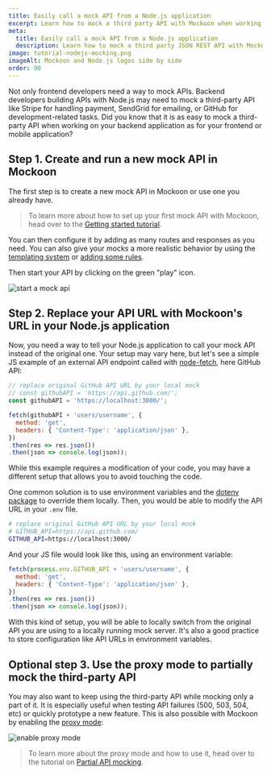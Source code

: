 ```yaml
---
title: Easily call a mock API from a Node.js application
excerpt: Learn how to mock a third party API with Mockoon when working on your Node.js backend application
meta:
  title: Easily call a mock API from a Node.js application
  description: Learn how to mock a third party JSON REST API with Mockoon when working on your Node.js backend application. Be ready to work in no time.
image: tutorial-nodejs-mocking.png
imageAlt: Mockoon and Node.js logos side by side
order: 90
---
```



Not only frontend developers need a way to mock APIs. Backend developers building APIs with Node.js may need to mock a third-party API like Stripe for handling payment, SendGrid for emailing, or GitHub for development-related tasks. Did you know that it is as easy to mock a third-party API when working on your backend application as for your frontend or mobile application?

## Step 1. Create and run a new mock API in Mockoon

The first step is to create a new mock API in Mockoon or use one you already have. 

> To learn more about how to set up your first mock API with Mockoon, head over to the [Getting started tutorial](tutorials:getting-started).

You can then configure it by adding as many routes and responses as you need. You can also give your mocks a more realistic behavior by using the [templating system](docs:templating/overview) or [adding some rules](docs:route-responses/dynamic-rules).

Then start your API by clicking on the green "play" icon.

![start a mock api](/images/tutorials/nodejs-mocking/start-mock-api.gif)

## Step 2. Replace your API URL with Mockoon's URL in your Node.js application 

Now, you need a way to tell your Node.js application to call your mock API instead of the original one. 
Your setup may vary here, but let's see a simple JS example of an external API endpoint called with [node-fetch](https://www.npmjs.com/package/node-fetch), here GitHub API:

```js
// replace original GitHub API URL by your local mock
// const githubAPI = 'https://api.github.com/';
const githubAPI = 'https://localhost:3000/';

fetch(githubAPI + 'users/username', {
  method: 'get',
  headers: { 'Content-Type': 'application/json' },
})
.then(res => res.json())
.then(json => console.log(json));
```

While this example requires a modification of your code, you may have a different setup that allows you to avoid touching the code. 

One common solution is to use environment variables and the [dotenv package](https://www.npmjs.com/package/dotenv) to override them locally.
Then, you would be able to modify the API URL in your `.env` file. 

```bash
# replace original GitHub API URL by your local mock
# GITHUB_API=https://api.github.com/
GITHUB_API=https://localhost:3000/
```

And your JS file would look like this, using an environment variable:
```js
fetch(process.env.GITHUB_API + 'users/username', {
  method: 'get',
  headers: { 'Content-Type': 'application/json' },
})
.then(res => res.json())
.then(json => console.log(json));
```

With this kind of setup, you will be able to locally switch from the original API you are using to a locally running mock server. It's also a good practice to store configuration like API URLs in environment variables. 

## Optional step 3. Use the proxy mode to partially mock the third-party API

You may also want to keep using the third-party API while mocking only a part of it. It is especially useful when testing API failures (500, 503, 504, etc) or quickly prototype a new feature. 
This is also possible with Mockoon by enabling the [proxy mode](docs:proxy-mode):

![enable proxy mode](/images/tutorials/nodejs-mocking/enable-proxy-mode.gif)

> To learn more about the proxy mode and how to use it, head over to the tutorial on [Partial API mocking](tutorials:partial-mocking-proxy).


